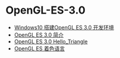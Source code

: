 # OpenGL-ES-3.0

* [Windows10 搭建OpenGL ES 3.0 开发环境](https://github.com/103style/OpenGL-ES-3.0/blob/master/doc/Windows10%20搭建OpenGL%20ES%203.0%20开发环境.md)
* [OpenGL ES 3.0 简介](https://github.com/103style/OpenGL-ES-3.0/blob/master/doc/OpenGL%20ES%203.0%20简介.md)
* [OpenGL ES 3.0  Hello_Triangle](https://github.com/103style/OpenGL-ES-3.0/blob/master/doc/OpenGL%20ES%203.0%20%20Hello_Triangle.md)
* [OpenGL ES 着色语言](https://github.com/103style/OpenGL-ES-3.0/blob/master/doc/OpenGL%20ES%20着色语言.md)

